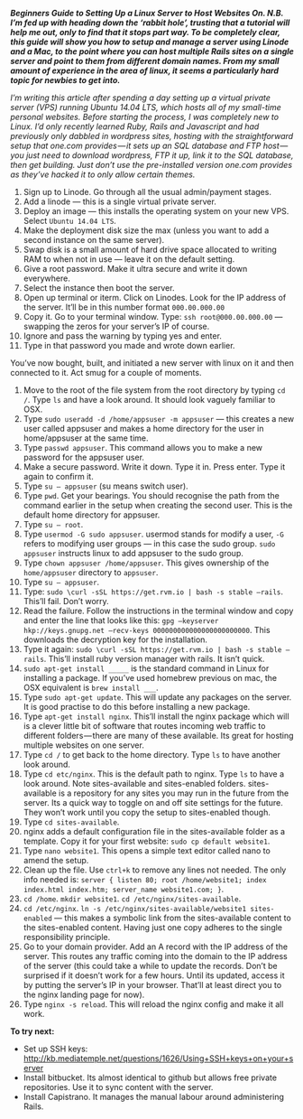 ***Beginners Guide to Setting Up a Linux Server to Host Websites On. N.B. I’m fed up with heading down the ‘rabbit hole’, trusting that a tutorial will help me out, only to find that it stops part way. To be completely clear, this guide will show you how to setup and manage a server using Linode and a Mac, to the point where you can host multiple Rails sites on a single server and point to them from different domain names. From my small amount of experience in the area of linux, it seems a particularly hard topic for newbies to get into.***

*I’m writing this article after spending a day setting up a virtual private server (VPS) running Ubuntu 14.04 LTS, which hosts all of my small-time personal websites. Before starting the process, I was completely new to Linux. I’d only recently learned Ruby, Rails and Javascript and had previously only dabbled in wordpress sites, hosting with the straightforward setup that one.com provides — it sets up an SQL database and FTP host — you just need to download wordpress, FTP it up, link it to the SQL database, then get building. Just don’t use the pre-installed version one.com provides as they’ve hacked it to only allow certain themes.*

1. Sign up to Linode. Go through all the usual admin/payment stages.
2. Add a linode — this is a single virtual private server.
3. Deploy an image — this installs the operating system on your new VPS. Select ```Ubuntu 14.04 LTS```.
4. Make the deployment disk size the max (unless you want to add a second instance on the same server).
5. Swap disk is a small amount of hard drive space allocated to writing RAM to when not in use — leave it on the default setting.
6. Give a root password. Make it ultra secure and write it down everywhere.
7. Select the instance then boot the server.
8. Open up terminal or iterm. Click on Linodes. Look for the IP address of the server. It’ll be in this number format ```000.00.000.00```
9. Copy it. Go to your terminal window. Type: ```ssh root@000.00.000.00``` — swapping the zeros for your server’s IP of course.
10. Ignore and pass the warning by typing yes and enter.
11. Type in that password you made and wrote down earlier.

You’ve now bought, built, and initiated a new server with linux on it and then connected to it. Act smug for a couple of moments.

1. Move to the root of the file system from the root directory by typing ```cd /```. Type ```ls``` and have a look around. It should look vaguely familiar to OSX.
2. Type ```sudo useradd -d /home/appsuser -m appsuser``` — this creates a new user called appsuser and makes a home directory for the user in home/appsuser at the same time.
3. Type ```passwd appsuser```. This command allows you to make a new password for the appsuser user.
4. Make a secure password. Write it down. Type it in. Press enter. Type it again to confirm it.
5. Type ```su — appsuser``` (su means switch user).
6. Type ```pwd```. Get your bearings. You should recognise the path from the command earlier in the setup when creating the second user. This is the default home directory for appsuser.
7. Type ```su — root```.
8. Type ```usermod -G sudo appsuser```. usermod stands for modify a user, ```-G``` refers to modifying user groups — in this case the sudo group. ```sudo appsuser``` instructs linux to add appsuser to the sudo group.
9. Type ```chown appsuser /home/appsuser```. This gives ownership of the ```home/appsuser``` directory to ```appsuser```.
10. Type ```su — appsuser```.
11. Type: ```sudo \curl -sSL https://get.rvm.io | bash -s stable —rails```. This’ll fail. Don’t worry.
12. Read the failure. Follow the instructions in the terminal window and copy and enter the line that looks like this: ```gpg —keyserver hkp://keys.gnupg.net —recv-keys 000000000000000000000000```. This downloads the decryption key for the installation.
13. Type it again: ```sudo \curl -sSL https://get.rvm.io | bash -s stable —rails```. This’ll install ruby version manager with rails. It isn’t quick.
14. ```sudo apt-get install _____``` is the standard command in Linux for installing a package. If you’ve used homebrew previous on mac, the OSX equivalent is ```brew install ___```.
15. Type ```sudo apt-get update```. This will update any packages on the server. It is good practise to do this before installing a new package.
16. Type ```apt-get install nginx```. This’ll install the nginx package which will is a clever little bit of software that routes incoming web traffic to different folders — there are many of these available. Its great for hosting multiple websites on one server.
17. Type ```cd /``` to get back to the home directory. Type ```ls``` to have another look around.
18. Type ```cd etc/nginx```. This is the default path to nginx. Type ```ls``` to have a look around. Note sites-available and sites-enabled folders. sites-available is a repository for any sites you may run in the future from the server. Its a quick way to toggle on and off site settings for the future. They won’t work until you copy the setup to sites-enabled though.
19. Type ```cd sites-available```.
20. nginx adds a default configuration file in the sites-available folder as a template. Copy it for your first website: ```sudo cp default website1```.
21. Type ```nano website1```. This opens a simple text editor called nano to amend the setup.
22. Clean up the file. Use ```ctrl+k``` to remove any lines not needed. The only info needed is: ```server { listen 80; root /home/website1; index index.html index.htm; server_name website1.com; }```.
23. ```cd /home```. ```mkdir website1```. ```cd /etc/nginx/sites-available```.
24. ```cd /etc/nginx```. ```ln -s /etc/nginx/sites-available/website1 sites-enabled``` — this makes a symbolic link from the sites-available content to the sites-enabled content. Having just one copy adheres to the single responsibility principle.
25. Go to your domain provider. Add an A record with the IP address of the server. This routes any traffic coming into the domain to the IP address of the server (this could take a while to update the records. Don’t be surprised if it doesn’t work for a few hours. Until its updated, access it by putting the server’s IP in your browser. That’ll at least direct you to the nginx landing page for now).
26. Type ```nginx -s reload```. This will reload the nginx config and make it all work.


**To try next:**

* Set up SSH keys: http://kb.mediatemple.net/questions/1626/Using+SSH+keys+on+your+server
* Install bitbucket. Its almost identical to github but allows free private repositories. Use it to sync content with the server.
* Install Capistrano. It manages the manual labour around administering Rails.
